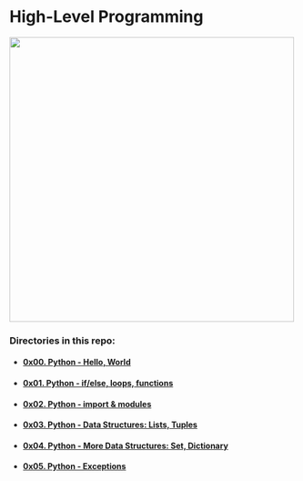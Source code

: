 # High-Level Programming

<img src="https://s3.amazonaws.com/intranet-projects-files/holbertonschool-higher-level_programming+/231/Flyingcircus_2.jpg" width="500" height="auto">

### Directories in this repo:

- #### [0x00. Python - Hello, World](0x00-python-hello_world)
- #### [0x01. Python - if/else, loops, functions](0x01-python-if_else_loops_functions)
- #### [0x02. Python - import & modules](0x02-python-import_modules)
- #### [0x03. Python - Data Structures: Lists, Tuples](0x03-python-data_structures)
- #### [0x04. Python - More Data Structures: Set, Dictionary](0x04-python-more_data_structures)
- #### [0x05. Python - Exceptions](0x05-python-exceptions)